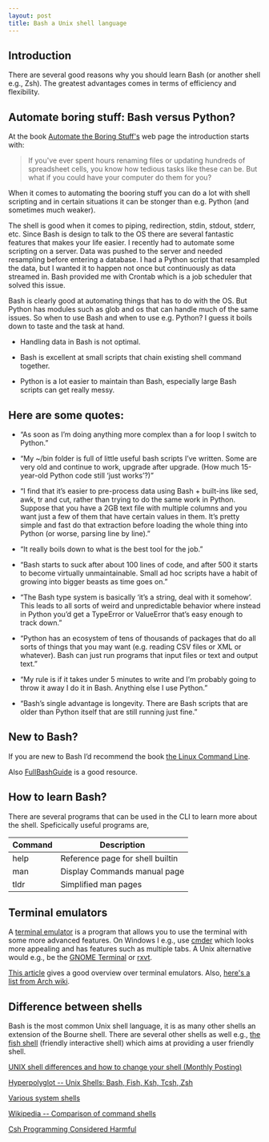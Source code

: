 ```yaml
---
layout: post
title: Bash a Unix shell language
---
```


## Introduction
There are several good reasons why you should learn Bash (or another shell e.g., Zsh). The greatest advantages comes in terms of efficiency and flexibility.

## Automate boring stuff: Bash versus Python?
At the book [Automate the Boring Stuff's](https://automatetheboringstuff.com/) web page the introduction starts with:

> If you've ever spent hours renaming files or updating hundreds of spreadsheet cells, you know how tedious tasks like these can be. But what if you could have your computer do them for you?

When it comes to automating the booring stuff you can do a lot with shell scripting and in certain situations it can be stonger than e.g. Python (and sometimes much weaker).

The shell is good when it comes to piping, redirection, stdin, stdout, stderr, etc. Since Bash is design to talk to the OS there are several fantastic features that makes your life easier. I recently had to automate some scripting on a server. Data was pushed to the server and needed resampling before entering a database. I had a Python script that resampled the data, but I wanted it to happen not once but continuously as data streamed in. Bash provided me with Crontab which is a job scheduler that solved this issue.

Bash is clearly good at automating things that has to do with the OS. But Python has modules such as glob and os that can handle much of the same issues. So when to use Bash and when to use e.g. Python? I guess it boils down to taste and the task at hand.

* Handling data in Bash is not optimal.

* Bash is excellent at small scripts that chain existing shell command together.

* Python is a lot easier to maintain than Bash, especially large Bash scripts can get really messy.

## Here are some quotes:

* “As soon as I’m doing anything more complex than a for loop I switch to Python.”

* “My ~/bin folder is full of little useful bash scripts I’ve written. Some are very old and continue to work, upgrade after upgrade. (How much 15-year-old Python code still ‘just works’?)”

* “I find that it’s easier to pre-process data using Bash + built-ins like sed, awk, tr and cut, rather than trying to do the same work in Python. Suppose that you have a 2GB text file with multiple columns and you want just a few of them that have certain values in them. It’s pretty simple and fast do that extraction before loading the whole thing into Python (or worse, parsing line by line).”

* “It really boils down to what is the best tool for the job.”

* “Bash starts to suck after about 100 lines of code, and after 500 it starts to become virtually unmaintainable. Small ad hoc scripts have a habit of growing into bigger beasts as time goes on.”

* “The Bash type system is basically ‘it’s a string, deal with it somehow’. This leads to all sorts of weird and unpredictable behavior where instead in Python you’d get a TypeError or ValueError that’s easy enough to track down.”

* “Python has an ecosystem of tens of thousands of packages that do all sorts of things that you may want (e.g. reading CSV files or XML or whatever). Bash can just run programs that input files or text and output text.”

* “My rule is if it takes under 5 minutes to write and I’m probably going to throw it away I do it in Bash. Anything else I use Python.”

* “Bash’s single advantage is longevity. There are Bash scripts that are older than Python itself that are still running just fine.”

## New to Bash?
If you are new to Bash I’d recommend the book [the Linux Command Line]( http://linuxcommand.org/index.php).

Also [FullBashGuide](http://mywiki.wooledge.org/FullBashGuide) is a good resource.

## How to learn Bash?
There are several programs that can be used in the CLI to learn more about the shell. Speficically useful programs are,

Command | Description
--- | ---
help | Reference page for shell builtin
man | Display Commands manual page
tldr | Simplified man pages


## Terminal emulators
A [terminal emulator](https://en.wikipedia.org/wiki/Terminal_emulator) is a program that allows you to use the terminal with some more advanced features. On Windows I e.g., use [cmder](http://cmder.net/) which looks more appealing and has features such as multiple tabs. A Unix alternative would e.g., be the [GNOME Terminal](https://help.gnome.org/users/gnome-terminal/stable/) or [rxvt](https://en.wikipedia.org/wiki/Rxvt).

[This article](https://opensource.com/life/17/10/top-terminal-emulators) gives a good overview over terminal emulators. Also, [here's a list from Arch wiki](https://wiki.archlinux.org/index.php/List_of_applications#Terminal_emulators).

## Difference between shells
Bash is the most common Unix shell language, it is as many other shells an extension of the Bourne shell. There are several other shells as well e.g., [the fish shell](https://github.com/fish-shell/fish-shell) (friendly interactive shell) which aims at providing a user friendly shell.

[UNIX shell differences and how to change your shell (Monthly Posting)](http://www.faqs.org/faqs/unix-faq/shell/shell-differences/)

[Hyperpolyglot -- Unix Shells: Bash, Fish, Ksh, Tcsh, Zsh](http://hyperpolyglot.org/unix-shells)

[Various system shells](https://www.in-ulm.de/~mascheck/various/shells/)

[Wikipedia -- Comparison of command shells](https://en.wikipedia.org/wiki/Comparison_of_command_shells)

[Csh Programming Considered Harmful](http://www.faqs.org/faqs/unix-faq/shell/csh-whynot/)
